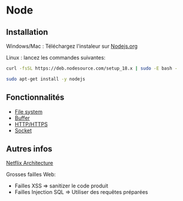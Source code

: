 # Node

## Installation
Windows/Mac : Téléchargez l'instaleur sur [Nodejs.org](https://nodejs.org)   

Linux : lancez les commandes suivantes:
```sh
curl -fsSL https://deb.nodesource.com/setup_18.x | sudo -E bash -

sudo apt-get install -y nodejs
```

## Fonctionnalités

- [File system](https://nodejs.org/dist/latest-v18.x/docs/api/fs.html)
- [Buffer](https://nodejs.org/dist/latest-v18.x/docs/api/buffer.html)  
- [HTTP/HTTPS](https://nodejs.org/dist/latest-v18.x/docs/api/http.html)
- [Socket](https://nodejs.org/dist/latest-v18.x/docs/api/net.html#class-netsocket)


## Autres infos
[Netflix Architecture](https://dev.to/gbengelebs/netflix-system-design-how-netflix-onboards-new-content-2dlb)

Grosses failles Web:
- Failles XSS => sanitizer le code produit
- Failles Injection SQL => Utiliser des requêtes préparées
